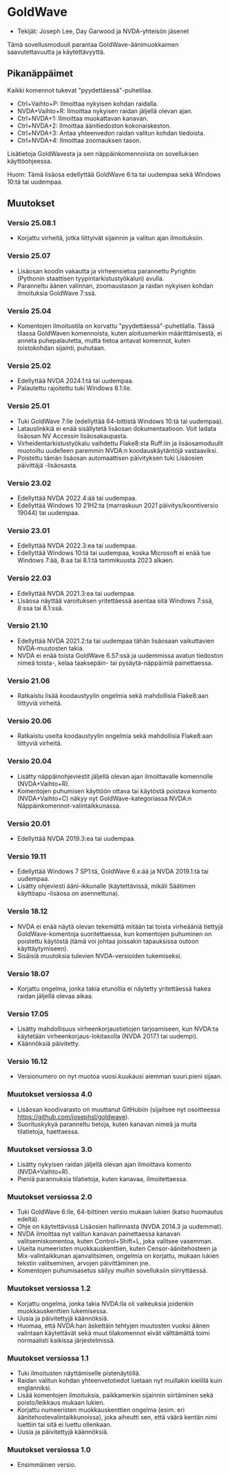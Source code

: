 # GoldWave #

* Tekijät: Joseph Lee, Day Garwood ja NVDA-yhteisön jäsenet

Tämä sovellusmoduuli parantaa GoldWave-äänimuokkaimen saavutettavuutta ja käytettävyyttä.

## Pikanäppäimet ##

Kaikki komennot tukevat "pyydettäessä"-puhetilaa.

* Ctrl+Vaihto+P: Ilmoittaa nykyisen kohdan raidalla.
* NVDA+Vaihto+R: Ilmoittaa nykyisen raidan jäljellä olevan ajan.
* Ctrl+NVDA+1: Ilmoittaa muokattavan kanavan.
* Ctrl+NVDA+2: Ilmoittaa äänitiedoston kokonaiskeston.
* Ctrl+NVDA+3: Antaa yhteenvedon raidan valitun kohdan tiedoista.
* Ctrl+NVDA+4: Ilmoittaa zoomauksen tason.

Lisätietoja GoldWavesta ja sen näppäinkomennoista on sovelluksen käyttöohjeessa.

Huom: Tämä lisäosa edellyttää GoldWave 6:ta tai uudempaa sekä Windows 10:tä tai uudempaa.

## Muutokset

### Versio 25.08.1

* Korjattu virheitä, jotka liittyivät sijainnin ja valitun ajan ilmoituksiin.

### Versio 25.07

* Lisäosan koodin vakautta ja virheensietoa parannettu Pyrightin (Pythonin staattisen tyypintarkistustyökalun) avulla.
* Paranneltu äänen valinnan, zoomaustason ja raidan nykyisen kohdan ilmoituksia GoldWave 7:ssä.

### Versio 25.04

* Komentojen ilmoitustila on korvattu "pyydettäessä"-puhetilalla. Tässä tilassa GoldWaven komennoista, kuten aloitusmerkin määrittämisestä, ei anneta puhepalautetta, mutta tietoa antavat komennot, kuten toistokohdan sijainti, puhutaan.

### Versio 25.02

* Edellyttää NVDA 2024.1:tä tai uudempaa.
* Palautettu rajoitettu tuki Windows 8.1:lle.

### Versio 25.01

* Tuki GoldWave 7:lle (edellyttää 64-bittistä Windows 10:tä tai uudempaa).
* Latauslinkkiä ei enää sisällytetä lisäosan dokumentaatioon. Voit ladata lisäosan NV Accessin lisäosakaupasta.
* Virheidentarkistustyökalu vaihdettu Flake8:sta Ruff:iin ja lisäosamoduulit muotoiltu uudelleen paremmin NVDA:n koodauskäytäntöjä vastaaviksi.
* Poistettu tämän lisäosan automaattisen päivityksen tuki Lisäosien päivittäjä -lisäosasta.

### Versio 23.02

* Edellyttää NVDA 2022.4:ää tai uudempaa.
* Edellyttää Windows 10 21H2:ta (marraskuun 2021 päivitys/koontiversio 19044) tai uudempaa.

### Versio 23.01

* Edellyttää NVDA 2022.3:ea tai uudempaa.
* Edellyttää Windows 10:tä tai uudempaa, koska Microsoft ei enää tue Windows 7:ää, 8:aa tai 8.1:tä tammikuusta 2023 alkaen.

### Versio 22.03

* Edellyttää NVDA 2021.3:ea tai uudempaa.
* Lisäosa näyttää varoituksen yritettäessä asentaa sitä Windows 7:ssä, 8:ssa tai 8.1:ssä.

### Versio 21.10

* Edellyttää NVDA 2021.2:ta tai uudempaa tähän lisäosaan vaikuttavien NVDA-muutosten takia.
* NVDA ei enää toista GoldWave 6.57:ssä ja uudemmissa avatun tiedoston nimeä toista-, kelaa taaksepäin- tai pysäytä-näppäimiä painettaessa.

### Versio 21.06

* Ratkaistu lisää koodaustyylin ongelmia sekä mahdollisia Flake8:aan liittyviä virheitä.

### Versio 20.06

* Ratkaistu useita koodaustyylin ongelmia sekä mahdollisia Flake8:aan liittyviä virheitä.

### Versio 20.04

* Lisätty näppäinohjeviestit jäljellä olevan ajan ilmoittavalle komennolle (NVDA+Vaihto+R).
* Komentojen puhumisen käyttöön ottava tai käytöstä poistava komento (NVDA+Vaihto+C) näkyy nyt GoldWave-kategoriassa NVDA:n Näppäinkomennot-valintaikkunassa.

### Versio 20.01

* Edellyttää NVDA 2019.3:ea tai uudempaa.

### Versio 19.11

* Edellyttää Windows 7 SP1:tä, GoldWave 6.x:ää ja NVDA 2019.1:tä tai uudempaa.
* Lisätty ohjeviesti ääni-ikkunalle (käytettävissä, mikäli Säätimen käyttöapu -lisäosa on asennettuna).

### Versio 18.12

* NVDA ei enää näytä olevan tekemättä mitään tai toista virheääniä tiettyjä GoldWave-komentoja suoritettaessa, kun komentojen puhuminen on poistettu käytöstä (tämä voi johtaa joissakin tapauksissa outoon käyttäytymiseen).
* Sisäisiä muutoksia tulevien NVDA-versioiden tukemiseksi.

### Versio 18.07

* Korjattu ongelma, jonka takia etunollia ei näytetty yritettäessä hakea raidan jäljellä olevaa aikaa.

### Versio 17.05

* Lisätty mahdollisuus virheenkorjaustietojen tarjoamiseen, kun NVDA:ta käytetään virheenkorjaus-lokitasolla (NVDA 2017.1 tai uudempi).
* Käännöksiä päivitetty.

### Versio 16.12

* Versionumero on nyt muotoa vuosi.kuukausi aiemman suuri.pieni sijaan.

### Muutokset versiossa 4.0

* Lisäosan koodivarasto on muuttanut GitHubiin (sijaitsee nyt osoitteessa https://github.com/josephsl/goldwave).
* Suorituskykyä paranneltu tietoja, kuten kanavan nimeä ja muita tilatietoja, haettaessa.

### Muutokset versiossa 3.0

* Lisätty nykyisen raidan jäljellä olevan ajan ilmoittava komento (NVDA+Vaihto+R).
* Pieniä parannuksia tilatietoja, kuten kanavaa, ilmoitettaessa.

### Muutokset versiossa 2.0

* Tuki GoldWave 6:lle, 64-bittinen versio mukaan lukien (katso huomautus edeltä).
* Ohje on käytettävissä Lisäosien hallinnasta (NVDA 2014.3 ja uudemmat).
* NVDA ilmoittaa nyt valitun kanavan painettaessa kanavan valitsemiskomentoa, kuten Control+Shift+L, joka valitsee vasemman.
* Useita numeeristen muokkauskenttien, kuten Censor-äänitehosteen ja Mix-valintaikkunan ajanvalitsimen, ongelmia on korjattu, mukaan lukien tekstin valitseminen, arvojen päivittäminen jne.
* Komentojen puhumisasetus säilyy muihin sovelluksiin siirryttäessä.

### Muutokset versiossa 1.2

* Korjattu ongelma, jonka takia NVDA:lla oli vaikeuksia joidenkin muokkauskenttien lukemisessa.
* Uusia ja päivitettyjä käännöksiä.
* Huomaa, että NVDA:han äskettäin tehtyjen muutosten vuoksi äänen valintaan käytettävät sekä muut tilakomennot eivät välttämättä toimi normaalisti kaikissa järjestelmissä.

### Muutokset versiossa 1.1

* Tuki ilmoitusten näyttämiselle pistenäytöllä.
* Raidan valitun kohdan yhteenvetotiedot luetaan nyt muillakin kielillä kuin englanniksi.
* Lisää komentojen ilmoituksia, paikkamerkin sijainnin siirtäminen sekä poisto/leikkaus mukaan lukien.
* Korjattu numeeristen muokkauskenttien ongelma (esim. eri äänitehostevalintaikkunoissa), joka aiheutti sen, että väärä kentän nimi luettiin tai sitä ei luettu ollenkaan.
* Uusia ja päivitettyjä käännöksiä.

### Muutokset versiossa 1.0

* Ensimmäinen versio.
